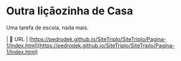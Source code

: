# Outra liçãozinha de Casa

Uma tarefa de escola, nada mais.

| :rocket: URL         | [https://pedrodek.github.io/SiteTriplo/SiteTriplo/Pagina-1/Index.html](https://pedrodek.github.io/SiteTriplo/SiteTriplo/Pagina-1/Index.html)
